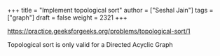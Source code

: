 +++
title = "Implement topological sort"
author = ["Seshal Jain"]
tags = ["graph"]
draft = false
weight = 2321
+++

<https://practice.geeksforgeeks.org/problems/topological-sort/1>

Topological sort is only valid for a Directed Acyclic Graph
